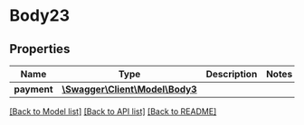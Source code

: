 # Body23

## Properties
Name | Type | Description | Notes
------------ | ------------- | ------------- | -------------
**payment** | [**\Swagger\Client\Model\Body3**](Body3.md) |  | 

[[Back to Model list]](../../README.md#documentation-for-models) [[Back to API list]](../../README.md#documentation-for-api-endpoints) [[Back to README]](../../README.md)

